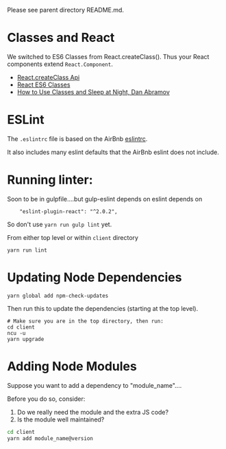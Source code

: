 Please see parent directory README.md.

Classes and React
=========================
We switched to ES6 Classes from React.createClass(). Thus your React components extend `React.Component`.

* [React.createClass Api](https://facebook.github.io/react/docs/top-level-api.html#react.createclass)
* [React ES6 Classes](https://facebook.github.io/react/docs/reusable-components.html#es6-classes)
* [How to Use Classes and Sleep at Night, Dan Abramov](https://medium.com/@dan_abramov/how-to-use-classes-and-sleep-at-night-9af8de78ccb4)


ESLint
==========================
The `.eslintrc` file is based on the AirBnb [eslintrc](https://github.com/airbnb/javascript/blob/master/linters/.eslintrc).

It also includes many eslint defaults that the AirBnb eslint does not include.

Running linter:
===========================

Soon to be in gulpfile....but gulp-eslint depends on eslint depends on

```
    "eslint-plugin-react": "^2.0.2",
```

So don't use `yarn run gulp lint` yet.

From either top level or within `client` directory

    yarn run lint


Updating Node Dependencies
===========================

```
yarn global add npm-check-updates
```

Then run this to update the dependencies (starting at the top level).

```
# Make sure you are in the top directory, then run:
cd client
ncu -u
yarn upgrade
```

Adding Node Modules
=====================================
Suppose you want to add a dependency to "module_name"....

Before you do so, consider:

1. Do we really need the module and the extra JS code?
2. Is the module well maintained?

```bash
cd client
yarn add module_name@version
```

